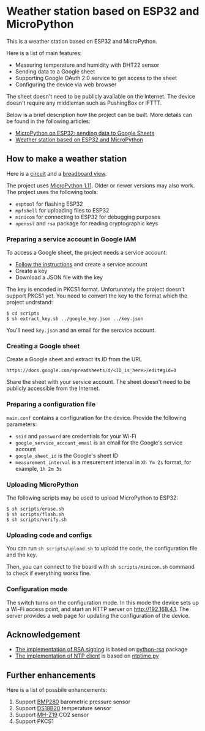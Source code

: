 # Weather station based on ESP32 and MicroPython

This is a weather station based on ESP32 and MicroPython.

Here is a list of main features:

*  Measuring temperature and humidity with DHT22 sensor
*  Sending data to a Google sheet
*  Supporting Google OAuth 2.0 service to get access to the sheet
*  Configuring the device via web browser

The sheet doesn't need to be publicly available on the Internet. The device doesn't require any middleman such as PushingBox or IFTTT.

Below is a brief description how the project can be built. More details can be found in the following articles:

*  [MicroPython on ESP32: sending data to Google Sheets](https://blog.gypsyengineer.com/en/diy-electronics/micropython-on-esp32-sending-data-to-google-sheets.html)
*  [Weather station based on ESP32 and MicroPython](https://blog.gypsyengineer.com/en/diy-electronics/weather-station-based-on-esp32-and-micropython.html)

## How to make a weather station

Here is a [circuit](circuit/ESP32_weather_station_schem.png) and a [breadboard view](circuit/ESP32_weather_station_bb.png).

The project uses [MicroPython 1.11](https://github.com/micropython/micropython/tree/v1.11). Older or newer versions may also work. The project uses the following tools:

*  `esptool` for flashing ESP32
*  `mpfshell` for uploading files to ESP32
*  `minicom` for connecting to ESP32 for debugging purposes
*  `openssl` and `rsa` package for reading cryptographic keys

### Preparing a service account in Google IAM

To access a Google sheet, the project needs a service account:

*  [Follow the instructions](https://developers.google.com/identity/protocols/OAuth2ServiceAccount) and create a service account
*  Create a key
*  Download a JSON file with the key

The key is encoded in PKCS1 format. Unfortunately the project doesn't support PKCS1 yet. You need to convert the key to the format which the project undrstand:

```
$ cd scripts
$ sh extract_key.sh ../google_key.json ../key.json
```

You'll need `key.json` and an email for the sercvice account.

### Creating a Google sheet

Create a Google sheet and extract its ID from the URL

```
https://docs.google.com/spreadsheets/d/<ID_is_here>/edit#gid=0
```

Share the sheet with your service account. The sheet doesn't need to be publicly accessible from the Internet.

### Preparing a configuration file

`main.conf` contains a configuration for the device. Provide the following parameters:

*  `ssid` and `password` are credentials for your Wi-Fi
*  `google_service_account_email` is an email for the Google's service account
*  `google_sheet_id` is the Google's sheet ID
*  `measurement_interval` is a mesurement interval in `Xh Ym Zs` format, for example, `1h 2m 3s`

### Uploading MicroPython

The following scripts may be used to upload MicroPython to ESP32:

```
$ sh scripts/erase.sh
$ sh scripts/flash.sh
$ sh scripts/verify.sh
```

### Uploading code and configs

You can run `sh scripts/upload.sh` to upload the code, the configuration file and the key.

Then, you can connect to the board with `sh scripts/minicon.sh` command to check if everything works fine.

### Configuration mode

The switch turns on the configuration mode. In this mode the device sets up a Wi-Fi access point, and start an HTTP server on http://192.168.4.1. The server provides a web page for updating the configuration of the device.

## Acknowledgement

*  [The implementation of RSA signing](src/rsa) is based on [python-rsa](https://github.com/sybrenstuvel/python-rsa/) package
*  [The implementation of NTP client](src/ntp.py) is based on [ntptime.py](https://github.com/micropython/micropython/blob/master/ports/esp8266/modules/ntptime.py)

## Further enhancements

Here is a list of possbile enhancements:

1.  Support [BMP280](https://www.bosch-sensortec.com/bst/products/all_products/bmp280) barometric pressure sensor
1.  Support [DS18B20](https://datasheets.maximintegrated.com/en/ds/DS18B20.pdf) temperature sensor
1.  Support [MH-Z19](https://www.winsen-sensor.com/d/files/PDF/Infrared%20Gas%20Sensor/NDIR%20CO2%20SENSOR/MH-Z19%20CO2%20Ver1.0.pdf) CO2 sensor
1.  Support PKCS1
